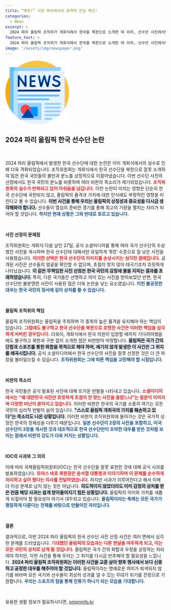 ```yaml
---
title: “북한!” 사진 파리에서의 충격적 진실 확인!
categories:
  - News
excerpt: >
  2024 파리 올림픽 조직위가 개회식에서 한국을 북한으로 소개한 데 이어, 선수단 사진에서도 한국만 저질 사진을 공개해 국민의 반발을 샀다. 일본, 미국과는 대조적인 대우에 분노가 솟구치고 있다. 클릭해 격렬한 논란의 진상을 확인해 보세요!
feature_text: >
  2024 파리 올림픽 조직위가 개회식에서 한국을 북한으로 소개한 데 이어, 선수단 사진에서도 한국만 저질 사진을 공개해 국민의 반발을 샀다. 일본, 미국과는 대조적인 대우에 분노가 솟구치고 있다. 클릭해 격렬한 논란의 진상을 확인해 보세요!
image: '/assets/img/newspaper.png'
---
```


<p><img src="/assets/img/newspaper.png" alt="kimp 속보" /></p>

<h2 data-ke-size="size26">2024 파리 올림픽 한국 선수단 논란</h2>

<p data-ke-size="size16">&nbsp;</p>

<p>2024 파리 올림픽에서 발생한 한국 선수단에 대한 논란은 이미 개회식에서의 실수로 인해 더욱 격화되었습니다. 조직위원회는 개회식에서 한국 선수단을 북한으로 잘못 소개하여 많은 한국 국민들의 불만과 분노를 상징적으로 이끌어냈습니다. 이번 선수단 사진의 선정에서도 한국 국민의 분노를 비롯하여 여러 비판의 목소리가 제기되었습니다. <b><span style="color: #ee2323;">조직위원회의 실수가 반복되고 있어 아쉬움을 남깁니다.</span></b> 이런 논란이 미치는 영향은 단순히 한국 선수단에 국한되지 않고, 올림픽의 품격과 가치에 대한 인식에도 부정적인 영향을 미친다고 볼 수 있습니다. <b><span style="background-color: #21538527;">이번 사건을 통해 우리는 올림픽의 상징성과 중요성을 다시금 생각해봐야 합니다.</span></b> 선수들이 열심히 준비한 경기를 통해 최고의 기량을 펼치는 자리가 되어야 할 것입니다. <b><span style="color: #1a5490;">하지만 현재 상황은 그와 반대로 흐르고 있습니다.</span></b></p>

<p data-ke-size="size16">&nbsp;</p>

<p><b>사진 선정의 문제점</b></p>

<p>조직위원회는 개회식 다음 날인 27일, 공식 소셜미디어를 통해 여러 국가 선수단의 수상 행진 사진을 게시하며 한국 선수단에 대해서만 유일하게 ‘B컷’ 수준으로 질 낮은 사진을 사용했습니다. <b><span style="color: #ee2323;">이러한 선택은 한국 선수단의 이미지를 손상시키는 심각한 결례입니다.</span></b> 공개된 사진은 선수들의 얼굴을 확인할 수 없으며, 초점이 맞지 않아 태극기조차 흐릿하게 나타났습니다. <b><span style="background-color: #21538527;">이 같은 무책임한 사진 선정은 한국 국민의 감정에 불을 지피는 결과를 초래하였습니다.</span></b> 특히, 다른 국가들은 선명하고 의미 있는 사진을 받아보았던 반면, 한국 선수단만 불분명한 사진이 사용된 점은 더욱 논란을 낳는 요소였습니다. <b><span style="color: #1a5490;">이런 불공정한 대우는 한국 국민의 정서에 깊이 상처를 줄 수 있습니다.</span></b></p>

<p data-ke-size="size16">&nbsp;</p>

<p><b>올림픽 조직위의 책임</b></p>

<p>올림픽 조직위원회는 올림픽을 주최하며 각 종목의 높은 품격을 유지해야 하는 책임이 있습니다. <b><span style="color: #ee2323;">그럼에도 불구하고 한국 선수단을 북한으로 호명한 사건은 이러한 책임을 심각하게 저버린 경우입니다.</span></b> 더욱이, 개회식에서 한국 의원이 입장할 때까지 기다려야했음에도 불구하고 북한과 구분 없이 소개한 점은 비판받아 마땅합니다. <b><span style="background-color: #21538527;">올림픽은 국가 간의 단합과 스포츠를 통한 화합을 목적으로 해야 하며, 예기치 않게 발생한 이 사건은 그 취지를 왜곡시킵니다.</span></b> 공식 소셜미디어에서 한국 선수단의 사진을 잘못 선정한 것은 더 큰 파장을 불러일으킬 수 있습니다. <b><span style="color: #1a5490;">조직위원회는 그에 따른 책임을 고민해야 할 시점입니다.</span></b></p>

<p data-ke-size="size16">&nbsp;</p>

<p><b>비판의 목소리</b></p>

<p>한국 국민들은 공식 발표된 사진에 대해 뜨거운 반발을 나타내고 있습니다. <b><span style="color: #ee2323;">소셜미디어에서는 "왜 대한민국 사진만 흐릿하게 초점이 안 맞는 사진을 올렸느냐"는 질문이 이어지며 다양한 비난이 쏟아지고 있습니다.</span></b> 이러한 비판은 한국의 국기를 소중히 여기는 모든 국민의 심리적 반발이 숨어 있습니다. <b><span style="background-color: #21538527;">"스스로 올림픽 개최국의 가치를 훼손하고 있다"는 목소리도 나온 상황입니다.</span></b> 이러한 비판이 조직위원회에 돌아가는 것은 국가적 상징인 한국의 정체성을 다루기 때문입니다. <b><span style="color: #1a5490;">일본 선수단이 2장의 사진을 포함하고, 미국 선수단이 3장을 게시한 것과 대조적으로 한국 선수단만이 조악한 대우를 받은 것처럼 보이는 점에서 비판의 강도가 더욱 커지는 상황입니다.</span></b></p>

<p data-ke-size="size16">&nbsp;</p>

<p><b>IOC의 사과와 그 의의</b></p>

<p>이에 따라 국제올림픽위원회(IOC)는 한국 선수단을 잘못 표현한 것에 대해 공식 사과를 발표하였습니다. <b><span style="color: #ee2323;">토마스 바흐 위원장은 윤석열 대통령과 이야기하며 이 문제를 순수하게 처리하고 싶어 했다는 의사를 전달하였습니다.</span></b> 하지만 사과가 이루어진다고 해서 이제 더 이상 문제로 남지 않는 것은 아닙니다. <b><span style="background-color: #21538527;">의도적이지 않았더라도 이미 감정의 상처를 받은 만큼 해당 사과는 쉽게 받아들여지기 힘든 상황입니다.</span></b> 올림픽의 의미와 가치를 새롭게 되짚어야 할 필요성이 여기서 대두되고 있습니다. <b><span style="color: #1a5490;">올림픽이라는 축제는 모든 국가가 평등하게 다룬다는 전제를 바탕으로 만들어진 자리입니다.</span></b></p>

<p data-ke-size="size16">&nbsp;</p>

<p><b>결론</b></p>

<p>결과적으로, 이번 2024 파리 올림픽의 한국 선수단 사진 선정 사건은 여러 면에서 심각한 문제를 드러냈습니다. <b><span style="color: #ee2323;">기대했던 올림픽의 모습과는 다른 현실을 마주하게 되고, 이는 모든 국민의 상처로 남게 될 것입니다.</span></b> 올림픽은 국가 간의 화합과 우정을 상징하는 자리여야 하지만, 이번 사건을 통해 우리는 그 취지를 다시금 반추해야 할 필요성을 느낍니다. <b><span style="background-color: #21538527;">2024 파리 올림픽 조직위원회는 이러한 사건을 교훈 삼아 향후 행사에서 보다 신중하고 공정한 대우를 해주어야 할 것입니다.</span></b> 올림픽이라는 명예로운 의미가 퇴색되지 않기를 바라며 모든 국가와 선수들이 최상의 성과를 낼 수 있는 무대가 되기를 진정으로 기원합니다. <b><span style="color: #1a5490;">우리는 스포츠의 힘을 통해 인류가 하나가 되는 모습을 기대합니다.</span></b> </p>

<p data-ke-size="size16">&nbsp;</p>
유용한 생활 정보가 필요하시다면, <a href="https://onioninfo.kr" rel="dofollow">onioninfo.kr</a>


